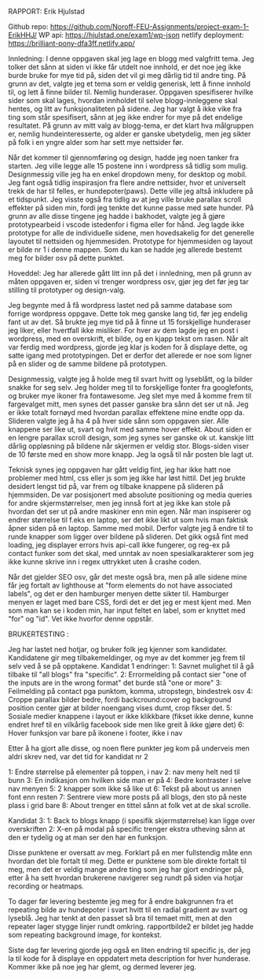 RAPPORT: Erik Hjulstad

Github repo: https://github.com/Noroff-FEU-Assignments/project-exam-1-ErikHHJ/
WP api: https://hjulstad.one/exam1/wp-json
netlify deployment: https://brilliant-pony-dfa3ff.netlify.app/

Innledning:
I denne oppgaven skal jeg lage en blogg med valgfritt tema. Jeg tolker det sånn at siden vi ikke får utdelt noe innhold, er det noe jeg ikke burde bruke for mye tid på, siden det vil gi meg dårlig tid til andre ting. 
På grunn av det, valgte jeg et tema som er veldig generisk, lett å finne innhold til, og lett å finne bilder til. Nemlig hunderaser. 
Oppgaven spesifiserer hvilke sider som skal lages, hvordan innholdet til selve blogg-innleggene skal hentes, og litt av funksjonaliteten på sidene. Jeg har valgt å ikke vike fra ting som står spesifisert, sånn at jeg ikke endrer for mye på det endelige resultatet. På grunn av mitt valg av blogg-tema, er det klart hva målgruppen er, nemlig hundeinteresserte, og alder er ganske ubetydelig, men jeg sikter på folk i en yngre alder som har sett mye nettsider før. 

Når det kommer til gjennomføring og design, hadde jeg noen tanker fra starten. Jeg ville legge alle 15 postene inn i wordpress så tidlig som mulig. Designmessig ville jeg ha en enkel dropdown meny, for desktop og mobil. Jeg fant også tidlig inspirasjon fra flere andre nettsider, hvor et universelt trekk de har til felles, er hundepoter(paws). Dette ville jeg altså inkludere på et tidspunkt. Jeg visste også fra tidlig av at jeg ville bruke parallax scroll effekter på siden min, fordi jeg tenkte det kunne passe med søte hunder. På grunn av alle disse tingene jeg hadde i bakhodet, valgte jeg å gjøre prototypearbeid i vscode istedenfor i figma eller for hånd. Jeg lagde ikke prototype for alle de individuelle sidene, men hovedsakelig for det generelle layoutet til nettsiden og hjemmesiden. Prototype for hjemmesiden og layout er bilde nr 1 i denne mappen. Som du kan se hadde jeg allerede bestemt meg for bilder osv på dette punktet.

Hoveddel: 
Jeg har allerede gått litt inn på det i innledning, men på grunn av måten oppgaven er, siden vi trenger wordpress osv, gjør jeg det før jeg tar stilling til prototyper og design-valg. 

Jeg begynte med å få wordpress lastet ned på samme database som forrige wordpress oppgave. Dette tok meg ganske lang tid, før jeg endelig fant ut av det. Så brukte jeg mye tid på å finne ut 15 forskjellige hunderaser jeg liker, eller hvertfall ikke misliker. For hver av dem lagde jeg en post i wordpress, med en overskrift, et bilde, og en kjapp tekst om rasen. Når alt var ferdig med wordpress, gjorde jeg klar js koden for å displaye dette, og satte igang med prototypingen. Det er derfor det allerede er noe som ligner på en slider og de samme bildene på prototypen. 

Designmessig, valgte jeg å holde meg til svart hvitt og lyseblått, og la bilder snakke for seg selv. Jeg holder meg til to forskjellige fonter fra googlefonts, og bruker mye ikoner fra fontawesome. Jeg slet mye med å komme frem til fargevalget mitt, men synes det passer ganske bra sånn det ser ut nå. Jeg er ikke totalt fornøyd med hvordan parallax effektene mine endte opp da. Slideren valgte jeg å ha 4 på hver side sånn som oppgaven sier. Alle knappene ser like ut, svart og hvit med samme hover effekt. About siden er en lengre parallax scroll design, som jeg synes ser ganske ok ut. kanskje litt dårlig oppløsning på bildene når skjermen er veldig stor. Blogs-siden viser de 10 første med en show more knapp. Jeg la også til når posten ble lagt ut. 

Teknisk synes jeg oppgaven har gått veldig fint, jeg har ikke hatt noe problemer med html, css eller js som jeg ikke har løst hittil. Det jeg brukte desidert lengst tid på, var frem og tilbake knappene på slideren på hjemmsiden. De var posisjonert med absolute positioning og media queries for andre skjermstørrelser, men jeg innså fort at jeg ikke kan stole på hvordan det ser ut på andre maskiner enn min egen. Når man inspiserer og endrer størrelse til f.eks en laptop, ser det ikke likt ut som hvis man faktisk åpner siden på en laptop. Samme med mobil. Derfor valgte jeg å endre til to runde knapper som ligger over bildene på slideren. 
Det gikk også fint med loading, jeg displayer errors hvis api-call ikke fungerer, og reg-ex på contact funker som det skal, med unntak av noen spesialkarakterer som jeg ikke kunne skrive inn i regex uttrykket uten å crashe coden. 

Når det gjelder SEO osv, går det meste også bra, men på alle sidene mine får jeg fortalt av lighthouse at "form elements do not have associated labels", og det er den hamburger menyen dette sikter til. Hamburger menyen er laget med bare CSS, fordi det er det jeg er mest kjent med. Men som man kan se i koden min, har input feltet en label, som er knyttet med "for" og "id". Vet ikke hvorfor denne oppstår. 

BRUKERTESTING : 

Jeg har lastet ned hotjar, og bruker folk jeg kjenner som kandidater. Kandidatene gir meg tilbakemeldinger, og mye av det kommer jeg frem til selv ved å se på opptakene. 
Kandidat 1 endringer: 
1: Savnet mulighet til å gå tilbake til "all blogs" fra "specific".
2: Errormelding på contact sier "one of the inputs are in the wrong format" det burde stå "one or more"
3: Feilmelding på contact pga punktom, komma, utropstegn, bindestrek osv
4: Croppe parallax bilder bedre, fordi backcround:cover og background position center gjør at bilder noengang vises dumt, crop fikser det. 
5: Sosiale medier knappene i layout er ikke klikkbare (fikset ikke denne, kunne endret href til en vilkårlig facebook side men like greit å ikke gjøre det)
6: Hover funksjon var bare på ikonene i footer, ikke i nav

Etter å ha gjort alle disse, og noen flere punkter jeg kom på underveis men aldri skrev ned, var det tid for kandidat nr 2

1: Endre størrelse på elementer på toppen, i nav
2: nav meny helt ned til bunn
3: En indikasjon om hvilken side man er på
4: Bedre kontraster i selve nav menyen
5: 2 knapper som ikke så like ut
6: Tekst på about us annen font enn resten
7: Sentrere view more posts på all blogs, den sto på neste plass i grid bare
8: About trenger en tittel sånn at folk vet at de skal scrolle. 

Kandidat 3: 
1: Back to blogs knapp (i spesifik skjermstørrelse) kan ligge over overskriften
2: X-en på modal på specific trenger ekstra utheving sånn at den er tydelig og at man ser den har en funksjon. 

Disse punktene er oversatt av meg. Forklart på en mer fullstendig måte enn hvordan det ble fortalt til meg. Dette er punktene som ble direkte fortalt til meg, men det er veldig mange andre ting som jeg har gjort endringer på, etter å ha sett hvordan brukerene navigerer seg rundt på siden via hotjar recording or heatmaps. 

To dager før levering bestemte jeg meg for å endre bakgrunnen fra et repeating bilde av hundepoter i svart hvitt til en radial gradient av svart og lyseblå. Jeg har tenkt at den passet så bra til temaet mitt, men at den repeater lager stygge linjer rundt omkring. 
rapportbilde2 er bildet jeg hadde som repeating background image, for kontekst. 

Siste dag før levering gjorde jeg også en liten endring til specific js, der jeg la til kode for å displaye en oppdatert meta description for hver hunderase. 
Kommer ikke på noe jeg har glemt, og dermed leverer jeg. 


